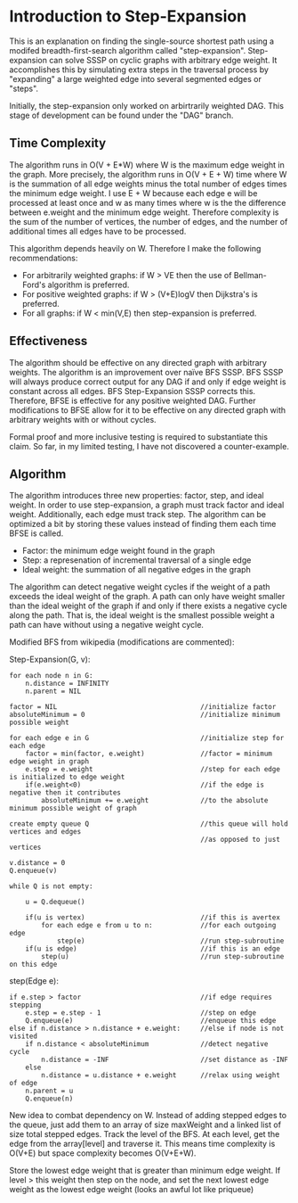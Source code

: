 # Introduction to Step-Expansion
This is an explanation on finding the single-source shortest path using a modifed breadth-first-search algorithm called  "step-expansion". Step-expansion can solve SSSP on cyclic graphs with arbitrary edge weight. 
It accomplishes this by simulating extra steps in the traversal process by "expanding"
a large weighted edge into several segmented edges or "steps".

Initially, the step-expansion only worked on arbirtrarily weighted DAG. This stage of development can be found under the "DAG" branch.

## Time Complexity
The algorithm runs in O(V + E*W) where W is the maximum edge weight in the graph. More precisely, the algorithm runs in O(V + E + W) time where W is the summation of all edge weights minus the total number of edges times the minimum edge weight. I use E + W because each edge e will be processed at least once and w as many times where w is the the difference between e.weight and the  minimum edge weight. Therefore complexity is the sum of the number of vertices, the number of edges, and the number of additional times all edges have to be processed. 

This algorithm depends heavily on W. Therefore I make the following recommendations:
 * For arbitrarily weighted graphs: if W > VE then the use of Bellman-Ford's algorithm is preferred. 
 * For positive weighted graphs: if W > (V+E)logV then Dijkstra's is preferred.
 * For all graphs: if W < min(V,E) then step-expansion is preferred.

## Effectiveness
The algorithm should be effective on any directed graph with arbitrary weights. The algorithm is an improvement over naïve BFS SSSP. BFS SSSP will always produce correct output for any DAG if and only if edge weight is constant across all edges. BFS Step-Expansion SSSP corrects this. Therefore, BFSE is effective for any positive weighted DAG. Further modifications to BFSE allow for it to be effective on any directed graph with arbitrary weights with or without cycles.

Formal proof and more inclusive testing is required to substantiate this claim. So far, in my limited testing, I have not discovered a counter-example.

## Algorithm
The algorithm introduces three new properties: factor, step, and ideal weight.
In order to use step-expansion, a graph must track factor and ideal weight.
Additionally, each edge must track step.
The algorithm can be optimized a bit by storing 
these values instead of finding them each time BFSE is called.

 * Factor: the minimum edge weight found in the graph
 * Step: a represenation of incremental traversal of a single edge
 * Ideal weight: the summation of all negative edges in the graph

The algorithm can detect negative weight cycles if the weight of a path exceeds
the ideal weight of the graph. A path can only have weight smaller than 
the ideal weight of the graph if and only if there exists a negative cycle 
along the path. That is, the ideal weight is the smallest possible weight
a path can have without using a negative weight cycle.

Modified BFS from wikipedia (modifications are commented):

<source lang="java" line>
Step-Expansion(G, v):
    
    for each node n in G:            
        n.distance = INFINITY        
        n.parent = NIL

    factor = NIL                                    //initialize factor
    absoluteMinimum = 0                             //initialize minimum possible weight
    
    for each edge e in G                            //initialize step for each edge
        factor = min(factor, e.weight)              //factor = minimum edge weight in graph
        e.step = e.weight                           //step for each edge is initialized to edge weight
        if(e.weight<0)                              //if the edge is negative then it contributes
            absoluteMinimum += e.weight             //to the absolute minimum possible weight of graph

    create empty queue Q                            //this queue will hold vertices and edges
                                                    //as opposed to just vertices

    v.distance = 0
    Q.enqueue(v)                      

    while Q is not empty:        
    
        u = Q.dequeue()
    
        if(u is vertex)                             //if this is avertex 
            for each edge e from u to n:            //for each outgoing edge
                step(e)                             //run step-subroutine 
        if(u is edge)                               //if this is an edge
            step(u)                                 //run step-subroutine on this edge
            
</source>

<source lang="java" line>
step(Edge e):

    if e.step > factor                              //if edge requires stepping
        e.step = e.step - 1                         //step on edge
        Q.enqueue(e)                                //enqueue this edge
    else if n.distance > n.distance + e.weight:     //else if node is not visited
        if n.distance < absoluteMinimum             //detect negative cycle
            n.distance = -INF                       //set distance as -INF
        else
            n.distance = u.distance + e.weight      //relax using weight of edge
        n.parent = u
        Q.enqueue(n)
</source>


New idea to combat dependency on W. Instead of adding stepped edges to the queue, just add them to an array of size maxWeight and a linked list of size total stepped edges. Track the level of the BFS. At each level, get the edge from the array[level] and traverse it. This means time complexity is O(V+E) but space complexity becomes O(V+E+W).

Store the lowest edge weight that is greater than minimum edge weight. If level > this weight then step on the node, and set the next lowest edge weight as the lowest edge weight (looks an awful lot like priqueue)
